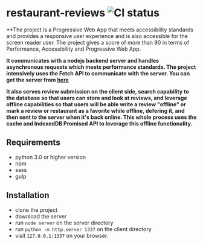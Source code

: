 # restaurant-reviews ![CI status](https://img.shields.io/badge/development-ongoing-blue.svg)
**The project is a Progressive Web App that meets accessibility standards and provides a responsive user experience and is also accessible for the screen reader user. The project gives a score of more than 90 in terms of Performance, Accessibility and Progressive Web App.

**It communicates with a nodejs backend server and handles asynchronous requests which meets performance standards. The project intensively uses the Fetch API to communicate with the server. You can get the server from [here](https://github.com/udacity/mws-restaurant-stage-3)**

**It also serves review submission on the client side, search capability to the database so that users can store and look at reviews, and leverage offline capabilities so that users will be able write a review "offline" or mark a review or restaurant as a favorite while offline, defering it, and then sent to the server when it's back online. This whole process uses the cache and IndexedDB Promised API to leverage this offline functionality.**

## Requirements
* python 3.0 or higher version
* npm
* sass
* gulp

## Installation
* clone the project
* download the server
* run ```node server``` on the server directory
* run ```python -m http.server 1337``` on the client directory
* visit ```127.0.0.1:1337``` on your browser.
